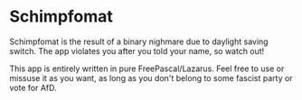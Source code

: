 # Schimpfomat
Schimpfomat is the result of a binary nighmare due to daylight saving switch. The app violates you after you told your name, so watch out!

This app is entirely written in pure FreePascal/Lazarus. Feel free to use or missuse it as you want, as long as you don't belong to some fascist party or vote for AfD.
